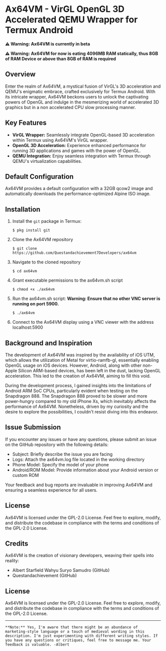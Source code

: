 # Ax64VM - VirGL OpenGL 3D Accelerated QEMU Wrapper for Termux Android

**⚠️ Warning: Ax64VM is currently in beta**

**⚠️ Warning: Ax64VM for now is eating 4096MB RAM statically, thus 8GB of RAM Device or above than 8GB of RAM is required**

## Overview
Enter the realm of Ax64VM, a mystical fusion of VirGL's 3D acceleration and QEMU's enigmatic embrace, crafted exclusively for Termux Android. With its intricate wrapper, Ax64VM beckons users to unlock the captivating powers of OpenGL and indulge in the mesmerizing world of accelerated 3D graphics but in a non accelerated CPU slow processing manner.


## Key Features

- **VirGL Wrapper:** Seamlessly integrate OpenGL-based 3D acceleration within Termux using Ax64VM's VirGL wrapper.
- **OpenGL 3D Acceleration:** Experience enhanced performance for running 3D applications and games with the power of OpenGL.
- **QEMU Integration:** Enjoy seamless integration with Termux through QEMU's virtualization capabilities.

## Default Configuration

Ax64VM provides a default configuration with a 32GB qcow2 image and automatically downloads the performance-optimized Alpine ISO image.

## Installation
1. Install the `git` package in Termux:

   ```shell
   $ pkg install git
   ```
2. Clone the Ax64VM repository
   ```shell
   $ git clone https://github.com/Questandachievement7Developers/ax64vm
   ```
3. Navigate to the cloned repository
   ```shell
   $ cd ax64vm
   ```
4. Grant executable permissions to the ax64vm.sh script
   ```shell
   $ chmod +x ./ax64vm
   ```
5. Run the ax64vm.sh script:
**Warning: Ensure that no other VNC server is running on port 5900.**
   ```shell
   $ ./ax64vm
   ```
 6. Connect to the Ax64VM display using a VNC viewer with the address localhost:5900

## Background and Inspiration
The development of Ax64VM was inspired by the availability of iOS UTM, which allows the utilization of Metal for virtio-ramfb-gl, essentially enabling OpenGL usage on iOS devices. However, Android, along with other non-Apple Silicon ARM-based devices, has been left in the dust, lacking OpenGL acceleration. This led to the creation of Ax64VM, aiming to fill this void.

During the development process, I gained insights into the limitations of Android ARM SoC CPUs, particularly evident when testing on the Snapdragon 888. The Snapdragon 888 proved to be slower and more power-hungry compared to my old iPhone Xs, which inevitably affects the performance of Ax64VM. Nonetheless, driven by my curiosity and the desire to explore the possibilities, I couldn't resist diving into this endeavor.

## Issue Submission
If you encounter any issues or have any questions, please submit an issue on the GitHub repository with the following details:

- Subject: Briefly describe the issue you are facing
- Logs: Attach the ax64vm.log file located in the working directory
- Phone Model: Specify the model of your phone
- Android/ROM Model: Provide information about your Android version or custom ROM

Your feedback and bug reports are invaluable in improving Ax64VM and ensuring a seamless experience for all users.

## License
Ax64VM is licensed under the GPL-2.0 License. Feel free to explore, modify, and distribute the codebase in compliance with the terms and conditions of the GPL-2.0 License.

## Credits 
Ax64VM is the creation of visionary developers, weaving their spells into reality:

- Albert Starfield Wahyu Suryo Samudro (GitHub)
- Questandachievement (GitHub)

## License

Ax64VM is licensed under the GPL-2.0 License. Feel free to explore, modify, and distribute the codebase in compliance with the terms and conditions of the GPL-2.0 License.

---
```
**Note:** Yes, I'm aware that there might be an abundance of marketing-style language or a touch of medieval wording in this description. I'm just experimenting with different writing styles. If you have any questions or critiques, feel free to message me. Your feedback is valuable. -Albert
```
